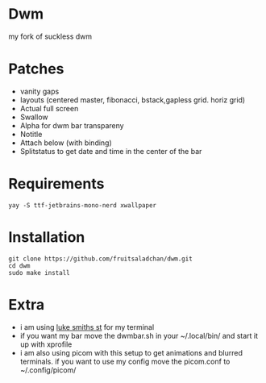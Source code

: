 # Dwm
my fork of suckless dwm

# Patches
- vanity gaps
- layouts (centered master, fibonacci, bstack,gapless grid. horiz grid)
- Actual full screen
- Swallow
- Alpha for dwm bar transpareny
- Notitle
- Attach below (with binding)
- Splitstatus to get date and time in the center of the bar

# Requirements

```
yay -S ttf-jetbrains-mono-nerd xwallpaper 
```

# Installation

```
git clone https://github.com/fruitsaladchan/dwm.git
cd dwm
sudo make install
```

# Extra

- i am using [luke smiths st](https://github.com/LukeSmithxyz/st) for my terminal
- if you want my bar move the dwmbar.sh in your ~/.local/bin/ and start it up with xprofile
- i am also using picom with this setup to get animations and blurred terminals. if you want to use my config move the picom.conf to ~/.config/picom/
